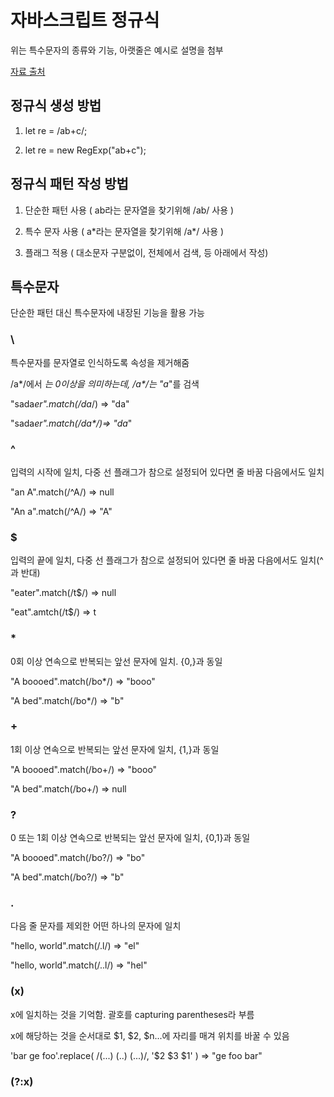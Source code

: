 # 자바스크립트 정규식

위는 특수문자의 종류와 기능, 아랫줄은 예시로 설명을 첨부

[자료 출처](https://developer.mozilla.org/ko/docs/Web/JavaScript/Guide/%EC%A0%95%EA%B7%9C%EC%8B%9D)

## 정규식 생성 방법

1. let re = /ab+c/;

2. let re = new RegExp("ab+c");


## 정규식 패턴 작성 방법

1. 단순한 패턴 사용 ( ab라는 문자열을 찾기위해 /ab/ 사용 )

2. 특수 문자 사용 ( a*라는 문자열을 찾기위해 /a\*/ 사용 )

3. 플래그 적용 ( 대소문자 구분없이, 전체에서 검색, 등 아래에서 작성)


## 특수문자

단순한 패턴 대신 특수문자에 내장된 기능을 활용 가능

### \

특수문자를 문자열로 인식하도록 속성을 제거해줌

/a*/에서 *는 0이상을 의미하는데, /a\*/는 "a*"를 검색

"sada*er".match(/da*/) => "da"

"sada*er".match(/da\*/)=> "da*"

### ^

입력의 시작에 일치, 다중 선 플래그가 참으로 설정되어 있다면 줄 바꿈 다음에서도 일치

"an A".match(/^A/) => null

"An a".match(/^A/) => "A"

### $

입력의 끝에 일치, 다중 선 플래그가 참으로 설정되어 있다면 줄 바꿈 다음에서도 일치(^과 반대)

"eater".match(/t$/) => null

"eat".amtch(/t$/) => t

### *

0회 이상 연속으로 반복되는 앞선 문자에 일치. {0,}과 동일

"A boooed".match(/bo*/) => "booo"

"A bed".match(/bo*/) => "b"

### +

1회 이상 연속으로 반복되는 앞선 문자에 일치, {1,}과 동일

"A boooed".match(/bo+/) => "booo"

"A bed".match(/bo+/) => null

### ?

0 또는 1회 이상 연속으로 반복되는 앞선 문자에 일치, {0,1}과 동일

"A boooed".match(/bo?/) => "bo"

"A bed".match(/bo?/) => "b"

### .

다음 줄 문자를 제외한 어떤 하나의 문자에 일치

"hello, world".match(/.l/) => "el"

"hello, world".match(/..l/) => "hel"

### (x)

x에 일치하는 것을 기억함. 괄호를 capturing parentheses라 부름

x에 해당하는 것을 순서대로 $1, $2, $n...에 자리를 매겨 위치를 바꿀 수 있음

'bar ge foo'.replace( /(...) (..) (...)/, '$2 $3 $1' ) => "ge foo bar"

### (?:x)